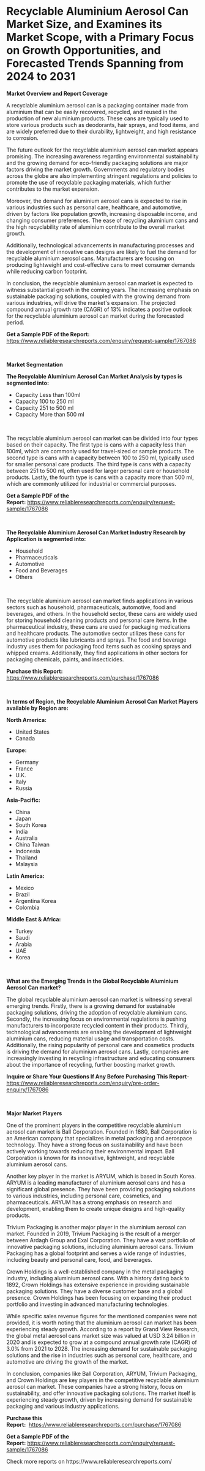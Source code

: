 <p><h1>Recyclable Aluminium Aerosol Can Market Size, and Examines its Market Scope, with a Primary Focus on Growth Opportunities, and Forecasted Trends Spanning from 2024 to 2031</h1></p><p><strong>Market Overview and Report Coverage</strong></p>
<p><p>A recyclable aluminium aerosol can is a packaging container made from aluminium that can be easily recovered, recycled, and reused in the production of new aluminium products. These cans are typically used to store various products such as deodorants, hair sprays, and food items, and are widely preferred due to their durability, lightweight, and high resistance to corrosion.</p><p>The future outlook for the recyclable aluminium aerosol can market appears promising. The increasing awareness regarding environmental sustainability and the growing demand for eco-friendly packaging solutions are major factors driving the market growth. Governments and regulatory bodies across the globe are also implementing stringent regulations and policies to promote the use of recyclable packaging materials, which further contributes to the market expansion.</p><p>Moreover, the demand for aluminium aerosol cans is expected to rise in various industries such as personal care, healthcare, and automotive, driven by factors like population growth, increasing disposable income, and changing consumer preferences. The ease of recycling aluminium cans and the high recyclability rate of aluminium contribute to the overall market growth.</p><p>Additionally, technological advancements in manufacturing processes and the development of innovative can designs are likely to fuel the demand for recyclable aluminium aerosol cans. Manufacturers are focusing on producing lightweight and cost-effective cans to meet consumer demands while reducing carbon footprint.</p><p>In conclusion, the recyclable aluminium aerosol can market is expected to witness substantial growth in the coming years. The increasing emphasis on sustainable packaging solutions, coupled with the growing demand from various industries, will drive the market's expansion. The projected compound annual growth rate (CAGR) of 13% indicates a positive outlook for the recyclable aluminium aerosol can market during the forecasted period.</p></p>
<p><strong>Get a Sample PDF of the Report:</strong> <a href="https://www.reliableresearchreports.com/enquiry/request-sample/1767086">https://www.reliableresearchreports.com/enquiry/request-sample/1767086</a></p>
<p>&nbsp;</p>
<p><strong>Market Segmentation</strong></p>
<p><strong>The Recyclable Aluminium Aerosol Can Market Analysis by types is segmented into:</strong></p>
<p><ul><li>Capacity Less than 100ml</li><li>Capacity 100 to 250 ml</li><li>Capacity 251 to 500 ml</li><li>Capacity More than 500 ml</li></ul></p>
<p>&nbsp;</p>
<p><p>The recyclable aluminium aerosol can market can be divided into four types based on their capacity. The first type is cans with a capacity less than 100ml, which are commonly used for travel-sized or sample products. The second type is cans with a capacity between 100 to 250 ml, typically used for smaller personal care products. The third type is cans with a capacity between 251 to 500 ml, often used for larger personal care or household products. Lastly, the fourth type is cans with a capacity more than 500 ml, which are commonly utilized for industrial or commercial purposes.</p></p>
<p><strong>Get a Sample PDF of the Report:</strong>&nbsp;<a href="https://www.reliableresearchreports.com/enquiry/request-sample/1767086">https://www.reliableresearchreports.com/enquiry/request-sample/1767086</a></p>
<p>&nbsp;</p>
<p><strong>The Recyclable Aluminium Aerosol Can Market Industry Research by Application is segmented into:</strong></p>
<p><ul><li>Household</li><li>Pharmaceuticals</li><li>Automotive</li><li>Food and Beverages</li><li>Others</li></ul></p>
<p>&nbsp;</p>
<p><p>The recyclable aluminium aerosol can market finds applications in various sectors such as household, pharmaceuticals, automotive, food and beverages, and others. In the household sector, these cans are widely used for storing household cleaning products and personal care items. In the pharmaceutical industry, these cans are used for packaging medications and healthcare products. The automotive sector utilizes these cans for automotive products like lubricants and sprays. The food and beverage industry uses them for packaging food items such as cooking sprays and whipped creams. Additionally, they find applications in other sectors for packaging chemicals, paints, and insecticides.</p></p>
<p><strong>Purchase this Report:</strong>&nbsp; <a href="https://www.reliableresearchreports.com/purchase/1767086">https://www.reliableresearchreports.com/purchase/1767086</a></p>
<p>&nbsp;</p>
<p><strong>In terms of Region, the Recyclable Aluminium Aerosol Can Market Players available by Region are:</strong></p>
<p>
    <p> <strong> North America: </strong>
        <ul>
            <li>United States</li>
            <li>Canada</li>
        </ul>
        </p> 
    <p> <strong> Europe: </strong>
        <ul>
            <li>Germany</li>
            <li>France</li>
            <li>U.K.</li>
            <li>Italy</li>
            <li>Russia</li>
        </ul>
        </p> 
    <p> <strong> Asia-Pacific: </strong>
        <ul>
            <li>China</li>
            <li>Japan</li>
            <li>South Korea</li>
            <li>India</li>
            <li>Australia</li>
            <li>China Taiwan</li>
            <li>Indonesia</li>
            <li>Thailand</li>
            <li>Malaysia</li>
        </ul>
        </p> 
    <p> <strong> Latin America: </strong>
        <ul>
            <li>Mexico</li>
            <li>Brazil</li>
            <li>Argentina Korea</li>
            <li>Colombia</li>
        </ul>
        </p> 
    <p> <strong> Middle East & Africa: </strong>
        <ul>
            <li>Turkey</li>
            <li>Saudi</li>
            <li>Arabia</li>
            <li>UAE</li>
            <li>Korea</li>
        </ul>
    </p>
    </p>
<p>&nbsp;</p>
<p><strong>What are the Emerging Trends in the Global Recyclable Aluminium Aerosol Can market?</strong></p>
<p><p>The global recyclable aluminium aerosol can market is witnessing several emerging trends. Firstly, there is a growing demand for sustainable packaging solutions, driving the adoption of recyclable aluminium cans. Secondly, the increasing focus on environmental regulations is pushing manufacturers to incorporate recycled content in their products. Thirdly, technological advancements are enabling the development of lightweight aluminium cans, reducing material usage and transportation costs. Additionally, the rising popularity of personal care and cosmetics products is driving the demand for aluminium aerosol cans. Lastly, companies are increasingly investing in recycling infrastructure and educating consumers about the importance of recycling, further boosting market growth.</p></p>
<p><strong>Inquire or Share Your Questions If Any Before Purchasing This Report</strong>- <a href="https://www.reliableresearchreports.com/enquiry/pre-order-enquiry/1767086">https://www.reliableresearchreports.com/enquiry/pre-order-enquiry/1767086</a></p>
<p>&nbsp;</p>
<p><strong>Major Market Players</strong></p>
<p><p>One of the prominent players in the competitive recyclable aluminium aerosol can market is Ball Corporation. Founded in 1880, Ball Corporation is an American company that specializes in metal packaging and aerospace technology. They have a strong focus on sustainability and have been actively working towards reducing their environmental impact. Ball Corporation is known for its innovative, lightweight, and recyclable aluminium aerosol cans.</p><p>Another key player in the market is ARYUM, which is based in South Korea. ARYUM is a leading manufacturer of aluminium aerosol cans and has a significant global presence. They have been providing packaging solutions to various industries, including personal care, cosmetics, and pharmaceuticals. ARYUM has a strong emphasis on research and development, enabling them to create unique designs and high-quality products.</p><p>Trivium Packaging is another major player in the aluminium aerosol can market. Founded in 2019, Trivium Packaging is the result of a merger between Ardagh Group and Exal Corporation. They have a vast portfolio of innovative packaging solutions, including aluminium aerosol cans. Trivium Packaging has a global footprint and serves a wide range of industries, including beauty and personal care, food, and beverages.</p><p>Crown Holdings is a well-established company in the metal packaging industry, including aluminium aerosol cans. With a history dating back to 1892, Crown Holdings has extensive experience in providing sustainable packaging solutions. They have a diverse customer base and a global presence. Crown Holdings has been focusing on expanding their product portfolio and investing in advanced manufacturing technologies.</p><p>While specific sales revenue figures for the mentioned companies were not provided, it is worth noting that the aluminium aerosol can market has been experiencing steady growth. According to a report by Grand View Research, the global metal aerosol cans market size was valued at USD 3.24 billion in 2020 and is expected to grow at a compound annual growth rate (CAGR) of 3.0% from 2021 to 2028. The increasing demand for sustainable packaging solutions and the rise in industries such as personal care, healthcare, and automotive are driving the growth of the market.</p><p>In conclusion, companies like Ball Corporation, ARYUM, Trivium Packaging, and Crown Holdings are key players in the competitive recyclable aluminium aerosol can market. These companies have a strong history, focus on sustainability, and offer innovative packaging solutions. The market itself is experiencing steady growth, driven by increasing demand for sustainable packaging and various industry applications.</p></p>
<p><strong>Purchase this Report:</strong>&nbsp;&nbsp;<a href="https://www.reliableresearchreports.com/purchase/1767086">https://www.reliableresearchreports.com/purchase/1767086</a></p>
<p></p>
<p><strong>Get a Sample PDF of the Report:</strong>&nbsp;<a href="https://www.reliableresearchreports.com/enquiry/request-sample/1767086">https://www.reliableresearchreports.com/enquiry/request-sample/1767086</a></p>
<p>Check more reports on https://www.reliableresearchreports.com/</p>